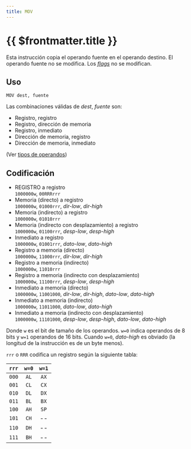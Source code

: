 ```yaml
---
title: MOV
---
```


# {{ $frontmatter.title }}

Esta instrucción copia el operando fuente en el operando destino. El operando fuente no se modifica. Los [_flags_](../cpu#flags) no se modifican.

## Uso

```vonsim
MOV dest, fuente
```

Las combinaciones válidas de _dest_, _fuente_ son:

- Registro, registro
- Registro, dirección de memoria
- Registro, inmediato
- Dirección de memoria, registro
- Dirección de memoria, inmediato

(Ver [tipos de operandos](../assembly#operandos))

## Codificación

- REGISTRO a registro  
  `1000000w`, `00RRRrrr`
- Memoria (directo) a registro  
  `1000000w`, `01000rrr`, _dir-low_, _dir-high_
- Memoria (indirecto) a registro  
  `1000000w`, `01010rrr`
- Memoria (indirecto con desplazamiento) a registro  
  `1000000w`, `01100rrr`, _desp-low_, _desp-high_
- Inmediato a registro  
  `1000000w`, `01001rrr`, _dato-low_, _dato-high_
- Registro a memoria (directo)  
  `1000000w`, `11000rrr`, _dir-low_, _dir-high_
- Registro a memoria (indirecto)  
  `1000000w`, `11010rrr`
- Registro a memoria (indirecto con desplazamiento)  
  `1000000w`, `11100rrr`, _desp-low_, _desp-high_
- Inmediato a memoria (directo)  
  `1000000w`, `11001000`, _dir-low_, _dir-high_, _dato-low_, _dato-high_
- Inmediato a memoria (indirecto)  
  `1000000w`, `11011000`, _dato-low_, _dato-high_
- Inmediato a memoria (indirecto con desplazamiento)  
  `1000000w`, `11101000`, _desp-low_, _desp-high_, _dato-low_, _dato-high_

Donde `w` es el bit de tamaño de los operandos. `w=0` indica operandos de 8 bits y `w=1` operandos de 16 bits. Cuando `w=0`, _dato-high_ es obviado (la longitud de la instrucción es de un byte menos).

`rrr` o `RRR` codifica un registro según la siguiente tabla:

| `rrr` | `w=0` | `w=1` |
| :---: | :---: | :---: |
| `000` | `AL`  | `AX`  |
| `001` | `CL`  | `CX`  |
| `010` | `DL`  | `DX`  |
| `011` | `BL`  | `BX`  |
| `100` | `AH`  | `SP`  |
| `101` | `CH`  |  --   |
| `110` | `DH`  |  --   |
| `111` | `BH`  |  --   |

